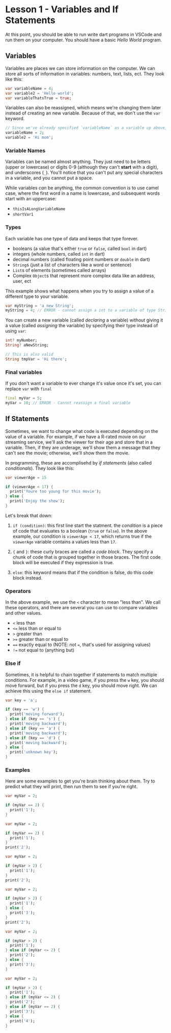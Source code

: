 # Lesson 1 - Variables and If Statements

At this point, you should be able to run write dart programs in VSCode and run them on your computer. You should have a basic _Hello World_ program.

## Variables
Variables are places we can store information on the computer. We can store all sorts of information in variables: numbers, text, lists, ect. They look like this:

```dart
var variableName = 4;
var variable2 = 'Hello world';
var variableThatsTrue = true;
```

Variables can also be reassigned, which means we're changing them later instead of creating an new variable. Because of that, we don't use the `var` keyword.

```dart
// Since we've already specified `variableName` as a variable up above, we shouldn't use `var` again.
variableName = 2;
variable2 = 'Hi mom';
```

### Variable Names
Variables can be named almost anything. They just need to be letters (upper or lowercase) or digits 0-9 (although they can't **start** with a digit), and underscores (`_`). You'll notice that you can't put any special characters in a variable, and you cannot put a space.

While variables _can_ be anything, the common convention is to use camel case, where the first word in a name is lowercase, and subsequent words start with an uppercase:
- `thisIsALongVariableName`
- `shortVar1`

### Types

Each variable has one type of data and keeps that type forever.

- booleans (a value that's either `true` or `false`, called `bool` in dart)
- integers (whole numbers, called `int` in dart)
- decimal numbers (called floating point numbers or `double` in dart)
- `String`s (just a list of characters like a word or sentence)
- `List`s of elements (sometimes called arrays)
- Complex `Object`s that represent more complex data like an address, user, ect

This example shows what happens when you try to assign a value of a different type to your variable.

```dart
var myString = 'a new String';
myString = 4; // ERROR - cannot assign a int to a variable of type String
```

You can create a new variable (called _declaring_ a variable) without giving it a value (called _assigning_ the variable) by specifying their type instead of using `var`:

```dart
int? myNumber;
String? aNewString;

// This is also valid
String tmpVar = 'Hi there';
```

### Final variables
If you don't want a variable to ever change it's value once it's set, you can replace `var` with `final`

```dart
final myVar = 5;
myVar = 10; // ERROR - Cannot reassign a final variable
```

## If Statements
Sometimes, we want to change what code is executed depending on the value of a variable. For example, if we have a R-rated movie on our streaming service, we'll ask the viewer for their age and store that in a variable. Then, if they are underage, we'll show them a message that they can't see the movie; otherwise, we'll show them the movie.

In programming, these are accomplisehd by _if statements_ (also called _conditionals_). They look like this:

```dart
var viewerAge = 15

if (viewerAge < 17) {
  print('Youre too young for this movie');
} else {
  print('Enjoy the show');
}
```

Let's break that down:
1. `if (condition)`: this first line start the statment. the _condition_ is a piece of code that evaluates to a boolean (`true` or `false`). In the above example, our condition is `viewerAge < 17`, which returns true if the `viewerAge` variable contains a values less than `17`. 

2. `{` and `}`: these curly braces are called a _code block_. They specify a chunk of code that is grouped together in those braces. The first code block will be executed if they expression is true.

3. `else`: this keyword means that if the condition is false, do this code block instead.

### Operators
In the above example, we use the `<` character to mean "less than". We call these operators, and there are several you can use to compare variables and other values.
- `<` less than
- `<=` less than or equal to
- `>` greater than
- `>=` greater than or equal to
- `==` exactly equal to (NOTE: not `=`, that's used for assigning values)
- `!=` not equal to (anything but)

### Else if
Sometimes, it is helpful to chain together if statements to match multiple conditions. For example, in a video game, if you press the `w` key, you should move forward, but if you press the `d` key, you should move right. We can achieve this using the `else if` statement.

```dart
var key = 'a';

if (key == 'w') {
  print('moving forward');
} else if (key == 's') {
  print('moving backward');
} else if (key == 'a') {
  print('moving backward');
} else if (key == 'd') {
  print('moving backward');
} else {
  print('unknown key');
}
```

### Examples
Here are some examples to get you're brain thinking about them. Try to predict what they will print, then run them to see if you're right.

```dart
var myVar = 2;

if (myVar == 2) {
  print('1');
}
```

```dart
var myVar = 2;

if (myVar == 2) {
  print('1');
}
print('2');
```

```dart
var myVar = 2;

if (myVar > 2) {
  print('1');
}
print('2');
```

```dart
var myVar = 2;

if (myVar > 2) {
  print('1');
} else {
  print('3');
}
print('2');
```

```dart
var myVar = 2;

if (myVar > 2) {
  print('1');
} else if (myVar <= 2) {
  print('2');
} else {
  print('3');
}
```

```dart
var myVar = 2;

if (myVar > 2) {
  print('1');
} else if (myVar <= 2) {
  print('2');
} else if (myVar == 2) {
  print('3');
} else {
  print('4');
}
```